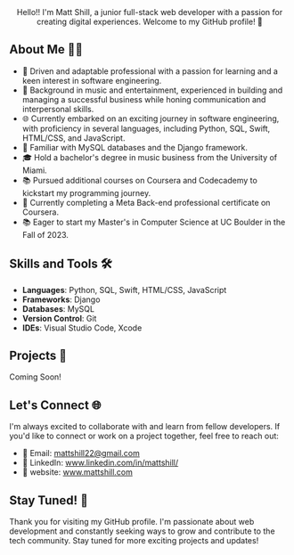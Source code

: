 <center> Hello!! I'm Matt Shill, a junior full-stack web developer with a passion for creating digital experiences. Welcome to my GitHub profile! 🚀 </center>

##
##

## About Me 🧑‍💻

- 🌟 Driven and adaptable professional with a passion for learning and a keen interest in software engineering.
- 🎵 Background in music and entertainment, experienced in building and managing a successful business while honing communication and interpersonal skills.
- 🌐 Currently embarked on an exciting journey in software engineering, with proficiency in several languages, including Python, SQL, Swift, HTML/CSS, and JavaScript.
- 💼 Familiar with MySQL databases and the Django framework.
- 🎓 Hold a bachelor's degree in music business from the University of Miami.
- 📚 Pursued additional courses on Coursera and Codecademy to kickstart my programming journey.
- 🎯 Currently completing a Meta Back-end professional certificate on Coursera.
- 📚 Eager to start my Master's in Computer Science at UC Boulder in the Fall of 2023.

## Skills and Tools 🛠️

- **Languages**: Python, SQL, Swift, HTML/CSS, JavaScript
- **Frameworks**: Django
- **Databases**: MySQL
- **Version Control**: Git
- **IDEs**: Visual Studio Code, Xcode

## Projects 🚀

Coming Soon!

## Let's Connect 🌐

I'm always excited to collaborate with and learn from fellow developers. If you'd like to connect or work on a project together, feel free to reach out:

- 📧 Email: mattshill22@gmail.com
- 💼 LinkedIn: www.linkedin.com/in/mattshill/
- 🎵 website: www.mattshill.com

## Stay Tuned! 🎉

Thank you for visiting my GitHub profile. I'm passionate about web development and constantly seeking ways to grow and contribute to the tech community. Stay tuned for more exciting projects and updates!
